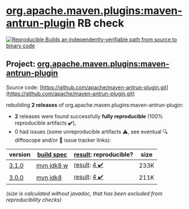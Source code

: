 [org.apache.maven.plugins:maven-antrun-plugin](https://central.sonatype.com/artifact/org.apache.maven.plugins/maven-antrun-plugin/3.1.0/versions) RB check
=======

[![Reproducible Builds](https://reproducible-builds.org/images/logos/rb.svg) an independently-verifiable path from source to binary code](https://reproducible-builds.org/)

## Project: [org.apache.maven.plugins:maven-antrun-plugin](https://central.sonatype.com/artifact/org.apache.maven.plugins/maven-antrun-plugin/3.1.0/versions)

Source code: [https://github.com/apache/maven-antrun-plugin.git](https://github.com/apache/maven-antrun-plugin.git)

rebuilding **2 releases** of org.apache.maven.plugins:maven-antrun-plugin:
- **2** releases were found successfully **fully reproducible** (100% reproducible artifacts :heavy_check_mark:),
- 0 had issues (some unreproducible artifacts :warning:, see eventual :mag: diffoscope and/or :memo: issue tracker links):

| version | [build spec](/BUILDSPEC.md) | [result](https://reproducible-builds.org/docs/jvm/): reproducible? | size |
| -- | --------- | ------ | -- |
| [3.1.0](https://central.sonatype.com/artifact/org.apache.maven.plugins/maven-antrun-plugin/3.1.0/pom) | [mvn jdk8 w](maven-antrun-plugin-3.1.0.buildspec) | [result](maven-antrun-plugin-3.1.0.buildinfo): [4 :heavy_check_mark: ](maven-antrun-plugin-3.1.0.buildcompare) | 233K |
| [3.0.0](https://central.sonatype.com/artifact/org.apache.maven.plugins/maven-antrun-plugin/3.0.0/pom) | [mvn jdk8](maven-antrun-plugin-3.0.0.buildspec) | [result](maven-antrun-plugin-3.0.0.buildinfo): [4 :heavy_check_mark: ](maven-antrun-plugin-3.0.0.buildcompare) | 211K |

<i>(size is calculated without javadoc, that has been excluded from reproducibility checks)</i>
